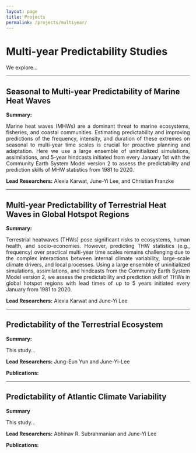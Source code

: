 ```yaml
---
layout: page
title: Projects
permalink: /projects/multiyear/
---
```


# Multi-year Predictability Studies

We explore...

---

## Seasonal to Multi-year Predictability of Marine Heat Waves

**Summary:**  

<div align="justify">Marine heat waves (MHWs) are a dominant threat to marine ecosystems, fisheries, and coastal communities. Estimating predictability and improving predictions of the frequency, intensity, and duration of these extremes on seasonal to multi-year time scales is crucial for proactive planning and adaptation. Here we use a large ensemble of uninitialized simulations, assimilations, and 5-year hindcasts initiated from every January 1st with the Community Earth System Model version 2 to assess the predictability and prediction skills of MHW statistics from 1981 to 2020.</div>

**Lead Researchers:** Alexia Karwat, June-Yi Lee, and Christian Franzke

<!-- [Read more](marine-heatwaves.md) -->

---

## Multi-year Predictability of Terrestrial Heat Waves in Global Hotspot Regions

**Summary:**  

<div align="justify">Terrestrial heatwaves (THWs) pose significant risks to ecosystems, human health, and socio-economies. However, predicting THW statistics (e.g., frequency) over practical multi-year time scales remains challenging due to the complex interactions between internal climate variability, large-scale climate drivers, and local processes. Using a large ensemble of uninitialized simulations, assimilations, and hindcasts from the Community Earth System Model version 2, we assess the predictability and prediction skill of THWs in global hotspot regions with lead times of up to 5 years initiated every January from 1981 to 2020.</div>
 
**Lead Researchers:** Alexia Karwat and June-Yi Lee

<!-- [Read more](terrestrial-heatwaves.md) -->

---

## Predictability of the Terrestrial Ecosystem

**Summary:**

This study... 

**Lead Researchers:** Jung-Eun Yun and June-Yi-Lee

**Publications:** 

---

## Predictability of Atlantic Climate Variability

**Summary**

This study... 

**Lead Researchers:** Abhinav R. Subrahmanian and June-Yi Lee

**Publications:** 
